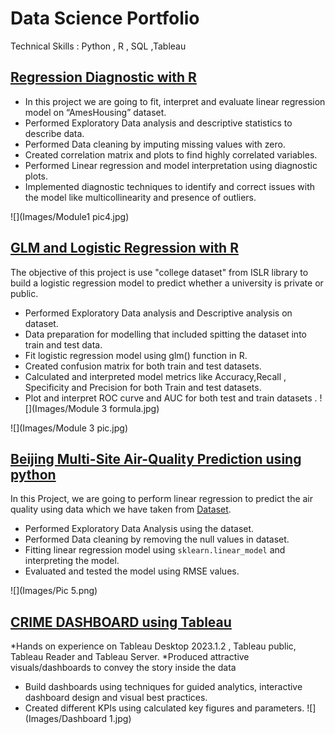 # Data Science Portfolio
Technical Skills : Python , R , SQL ,Tableau 
## [Regression Diagnostic with R](https://sana1410.github.io/R-Projects/)
* In this project we are going to fit, interpret and evaluate linear regression model on “AmesHousing” dataset.
* Performed Exploratory Data analysis and descriptive statistics to describe data.
* Performed Data cleaning by imputing missing values with zero.
* Created correlation matrix and plots to find highly correlated variables.
* Performed Linear regression and model interpretation using diagnostic plots.
* Implemented diagnostic techniques to identify and correct issues with the model like multicollinearity and presence of outliers.

![](Images/Module1 pic4.jpg)
## [GLM and Logistic Regression with R](https://sana1410.github.io/R-Projects/)
The objective of this project is use "college dataset" from ISLR library to build a logistic regression model to predict whether a university is private or public.
* Performed Exploratory Data analysis and Descriptive analysis on dataset.
* Data preparation for modelling that included spitting the dataset into train and test data.
* Fit logistic regression model using glm() function in R.
* Created confusion matrix for both train and test datasets.
* Calculated and interpreted model metrics like Accuracy,Recall , Specificity and Precision for both Train and test datasets.
* Plot and interpret ROC curve and AUC for both test and train datasets .
![](Images/Module 3 formula.jpg)

![](Images/Module 3 pic.jpg)
## [Beijing Multi-Site Air-Quality Prediction using python](https://sana1410.github.io/Python-Projects/)
In this Project, we are going to perform linear regression to predict the air quality using data which we have taken from [Dataset](https://archive.ics.uci.edu/ml/machine-learning-databases/00501/PRSA2017_Data_20130301-20170228.zip).
* Performed Exploratory Data Analysis using the dataset.
* Performed Data cleaning by removing the null values in dataset.
* Fitting linear regression model using `sklearn.linear_model` and interpreting the model.
* Evaluated and tested the model using RMSE values.
  
![](Images/Pic 5.png)
## [CRIME DASHBOARD using Tableau](https://github.com/sana1410/Tableau-Dashboards?search=1)
*Hands on experience on Tableau Desktop 2023.1.2 , Tableau public, Tableau Reader and Tableau Server.
*Produced attractive visuals/dashboards to convey the story inside the data
* Build dashboards using techniques for guided analytics, interactive dashboard design and visual best practices.
* Created different KPIs using calculated key figures and parameters.
![](Images/Dashboard 1.jpg)
